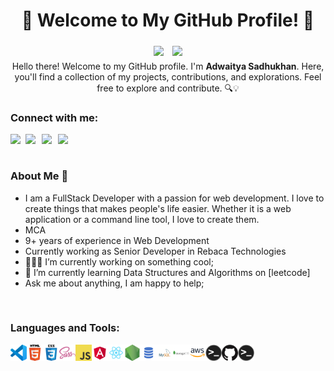 
  # <div align="center">👋 Welcome to My GitHub Profile! 🚀</div>

<p align="center">
  <!-- <img src="./images/me.jpg" alt="Profile Banner"> -->
</p>


<div align="center">
<img src="https://img.shields.io/github/followers/adwaitya?style=social" style="padding:5px">
<img src="https://img.shields.io/github/stars/adwaitya?style=social" style="padding:5px">
</div>

<div align="center">Hello there! Welcome to my GitHub profile. I'm <b>Adwaitya Sadhukhan</b>. Here, you'll find a collection of my projects, contributions, and explorations. Feel free to explore and contribute. 🔍💡</div>


  

### Connect with me:

  

<a  href="https://www.linkedin.com/in/adwaitya-sadhukhan-6a213988">

<img  align="left"  width="24px"  src="https://cdn.jsdelivr.net/npm/simple-icons@v3/icons/linkedin.svg"  />

</a>

<a  href="https://twitter.com/Adwaitya10">

<img  align="left"  width="26px"  src="https://cdn.jsdelivr.net/npm/simple-icons@v3/icons/twitter.svg"  />

</a>

<a  href="mailto:mailtomeadwaitya.118038@gmail.com">

<img  align="left"  width="26px"  src="https://cdn.jsdelivr.net/npm/simple-icons@v3/icons/gmail.svg"  />

</a>

<a  href="https://adwaityas10.medium.com/">
<img  align="left"  width="26px"  src="https://cdn.jsdelivr.net/npm/simple-icons@v3/icons/medium.svg"  />
</a>
<br/>
<br  />

### About Me 🚀
- I am a FullStack Developer with a passion for web development. I love to create things that makes people's life easier. Whether it is a web application or a command line tool, I love to create them.
- MCA
- 9+ years of experience in Web Development
- Currently working as Senior Developer in Rebaca Technologies
-   👨🏻‍💻 I’m currently working on something cool;
-   🚀  I’m currently learning Data Structures and Algorithms on  [leetcode]
-  Ask me about anything, I am happy to help;
<br/>

### Languages and Tools:
<img  align="left"  alt="Visual Studio Code"  width="26px"  src="https://raw.githubusercontent.com/github/explore/80688e429a7d4ef2fca1e82350fe8e3517d3494d/topics/visual-studio-code/visual-studio-code.png"  />

<img  align="left"  alt="HTML5"  width="26px"  src="https://raw.githubusercontent.com/github/explore/80688e429a7d4ef2fca1e82350fe8e3517d3494d/topics/html/html.png"  />

<img  align="left"  alt="CSS3"  width="26px"  src="https://raw.githubusercontent.com/github/explore/80688e429a7d4ef2fca1e82350fe8e3517d3494d/topics/css/css.png"  />

<img  align="left"  alt="Sass"  width="26px"  src="https://raw.githubusercontent.com/github/explore/80688e429a7d4ef2fca1e82350fe8e3517d3494d/topics/sass/sass.png"  />

<img  align="left"  alt="JavaScript"  width="26px"  src="https://raw.githubusercontent.com/github/explore/80688e429a7d4ef2fca1e82350fe8e3517d3494d/topics/javascript/javascript.png"  />

<img  align="left"  alt="angular"  width="26px"  src="https://raw.githubusercontent.com/github/explore/80688e429a7d4ef2fca1e82350fe8e3517d3494d/topics/angular/angular.png"  />

<img  align="left"  alt="React"  width="26px"  src="https://raw.githubusercontent.com/github/explore/80688e429a7d4ef2fca1e82350fe8e3517d3494d/topics/react/react.png"  />

<img  align="left"  alt="Node.js"  width="26px"  src="https://raw.githubusercontent.com/github/explore/80688e429a7d4ef2fca1e82350fe8e3517d3494d/topics/nodejs/nodejs.png"  />

<img  align="left"  alt="SQL"  width="26px"  src="https://raw.githubusercontent.com/github/explore/80688e429a7d4ef2fca1e82350fe8e3517d3494d/topics/sql/sql.png"  />

<img  align="left"  alt="MySQL"  width="26px"  src="https://raw.githubusercontent.com/github/explore/80688e429a7d4ef2fca1e82350fe8e3517d3494d/topics/mysql/mysql.png"  />

<img  align="left"  alt="MongoDB"  width="26px"  src="https://raw.githubusercontent.com/github/explore/80688e429a7d4ef2fca1e82350fe8e3517d3494d/topics/mongodb/mongodb.png"  />

<img  align="left"  alt="Git"  width="26px"  src="https://raw.githubusercontent.com/github/explore/fbceb94436312b6dacde68d122a5b9c7d11f9524/topics/aws/aws.png"  />

<img  align="left"  alt="aws"  width="26px"  src="https://raw.githubusercontent.com/github/explore/80688e429a7d4ef2fca1e82350fe8e3517d3494d/topics/terminal/terminal.png"  />

<img  align="left"  alt="GitHub"  width="26px"  src="https://raw.githubusercontent.com/github/explore/78df643247d429f6cc873026c0622819ad797942/topics/github/github.png"  />

<img  align="left"  alt="Terminal"  width="26px"  src="https://raw.githubusercontent.com/github/explore/80688e429a7d4ef2fca1e82350fe8e3517d3494d/topics/terminal/terminal.png"  />
<br  />

